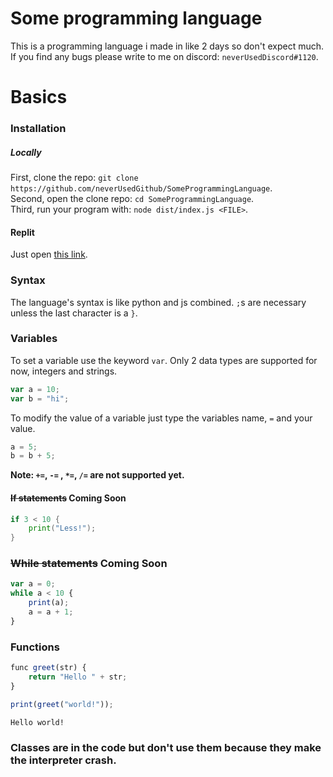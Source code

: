 
# Some programming language

This is a programming language i made in like 2 days so don't expect much. If you find any bugs please write to me on discord: `neverUsedDiscord#1120`.

# Basics
### Installation
##### Locally
First, clone the repo: `git clone https://github.com/neverUsedGithub/SomeProgrammingLanguage`.  
Second, open the clone repo: `cd SomeProgrammingLanguage`.  
Third, run your program with: `node dist/index.js <FILE>`.  
#### Replit
Just open [this link](https://replit.com/github/neverUsedGithub/SomeProgrammingLanguage).
### Syntax
The language's syntax is like python and js combined. `;`s are necessary unless the last character is a `}`.
### Variables

To set a variable  use the keyword `var`. Only 2 data types are supported for now, integers and strings.
```js
var a = 10;
var b = "hi";
```
To modify the value of a variable just type the variables name, `=` and your value.
```js
a = 5;
b = b + 5;
```
**Note: `+=`, `-=` , `*=`, `/=` are not supported yet.**
#### ~~If statements~~ Coming Soon
```go
if 3 < 10 {
	print("Less!");
}
```
### ~~While statements~~ Coming Soon
```js
var a = 0;
while a < 10 {
	print(a);
	a = a + 1;
}
```
### Functions
```js
func greet(str) {
	return "Hello " + str;
}

print(greet("world!"));
```
```
Hello world!
```
### Classes are in the code but don't use them because they make the interpreter crash.